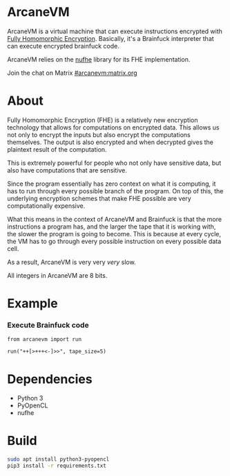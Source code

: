 # ArcaneVM

ArcaneVM is a virtual machine that can execute instructions encrypted with [Fully Homomorphic Encryption](https://blog.cryptographyengineering.com/2012/01/02/very-casual-introduction-to-fully/). Basically, it's a Brainfuck interpreter that can execute encrypted brainfuck code.

ArcaneVM relies on the [nufhe](https://github.com/nucypher/nufhe) library for its FHE implementation.

Join the chat on Matrix [#arcanevm:matrix.org](https://riot.im/app/#/room/#arcanevm:matrix.org)

# About

Fully Homomorphic Encryption (FHE) is a relatively new encryption technology that allows for computations on encrypted data. This allows us not only to encrypt the inputs but also encrypt the computations themselves. The output is also encrypted and when decrypted gives the plaintext result of the computation.

This is extremely powerful for people who not only have sensitive data, but also have computations that are sensitive.

Since the program essentially has zero context on what it is computing, it has to run through every possible branch of the program. On top of this, the underlying encryption schemes that make FHE possible are very computationally expensive.

What this means in the context of ArcaneVM and Brainfuck is that the more instructions a program has, and the larger the tape that it is working with, the slower the program is going to become.
This is because at every cycle, the VM has to go through every possible instruction on every possible data cell.

As a result, ArcaneVM is very very _very_ slow.

All integers in ArcaneVM are 8 bits.

# Example

### Execute Brainfuck code

```
from arcanevm import run

run("++[>+++<-]>>", tape_size=5)
```

# Dependencies

- Python 3
- PyOpenCL
- nufhe

# Build

```bash
sudo apt install python3-pyopencl
pip3 install -r requirements.txt
```
